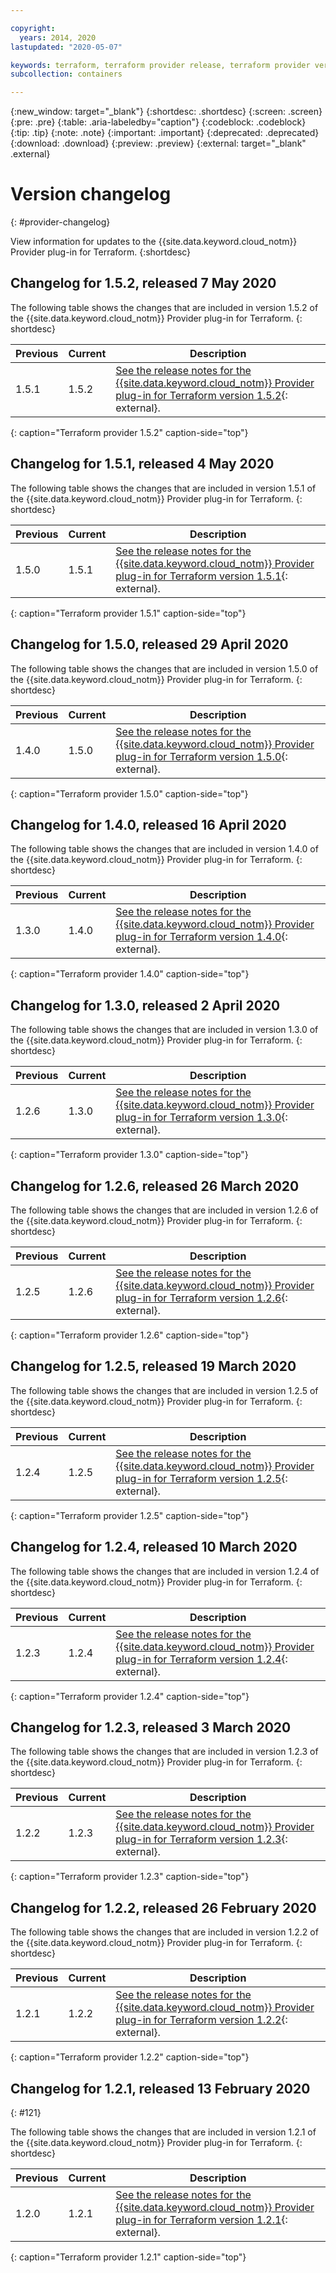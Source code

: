 ```yaml
---

copyright:
  years: 2014, 2020
lastupdated: "2020-05-07"

keywords: terraform, terraform provider release, terraform provider versions
subcollection: containers

---
```


{:new_window: target="_blank"}
{:shortdesc: .shortdesc}
{:screen: .screen}
{:pre: .pre}
{:table: .aria-labeledby="caption"} 
{:codeblock: .codeblock}
{:tip: .tip}
{:note: .note}
{:important: .important}
{:deprecated: .deprecated}
{:download: .download}
{:preview: .preview}
{:external: target="_blank" .external}

# Version changelog
{: #provider-changelog}

View information for updates to the {{site.data.keyword.cloud_notm}} Provider plug-in for Terraform.
{:shortdesc}

## Changelog for 1.5.2, released 7 May 2020

The following table shows the changes that are included in version 1.5.2 of the {{site.data.keyword.cloud_notm}} Provider plug-in for Terraform.
{: shortdesc}

| Previous | Current | Description |
| -------- | ------- | ----------- |
| 1.5.1 | 1.5.2 |[See the release notes for the {{site.data.keyword.cloud_notm}} Provider plug-in for Terraform version 1.5.2](https://github.com/IBM-Cloud/terraform-provider-ibm/releases/tag/v1.5.2){: external}.|
{: caption="Terraform provider 1.5.2" caption-side="top"}

## Changelog for 1.5.1, released 4 May 2020

The following table shows the changes that are included in version 1.5.1 of the {{site.data.keyword.cloud_notm}} Provider plug-in for Terraform.
{: shortdesc}

| Previous | Current | Description |
| -------- | ------- | ----------- |
| 1.5.0 | 1.5.1 |[See the release notes for the {{site.data.keyword.cloud_notm}} Provider plug-in for Terraform version 1.5.1](https://github.com/IBM-Cloud/terraform-provider-ibm/releases/tag/v1.5.1){: external}.|
{: caption="Terraform provider 1.5.1" caption-side="top"}

## Changelog for 1.5.0, released 29 April 2020

The following table shows the changes that are included in version 1.5.0 of the {{site.data.keyword.cloud_notm}} Provider plug-in for Terraform.
{: shortdesc}

| Previous | Current | Description |
| -------- | ------- | ----------- |
| 1.4.0 | 1.5.0 |[See the release notes for the {{site.data.keyword.cloud_notm}} Provider plug-in for Terraform version 1.5.0](https://github.com/IBM-Cloud/terraform-provider-ibm/releases/tag/v1.5.0){: external}.|
{: caption="Terraform provider 1.5.0" caption-side="top"}

## Changelog for 1.4.0, released 16 April 2020

The following table shows the changes that are included in version 1.4.0 of the {{site.data.keyword.cloud_notm}} Provider plug-in for Terraform.
{: shortdesc}

| Previous | Current | Description |
| -------- | ------- | ----------- |
| 1.3.0 | 1.4.0 |[See the release notes for the {{site.data.keyword.cloud_notm}} Provider plug-in for Terraform version 1.4.0](https://github.com/IBM-Cloud/terraform-provider-ibm/releases/tag/v1.4.0){: external}.|
{: caption="Terraform provider 1.4.0" caption-side="top"}

## Changelog for 1.3.0, released 2 April 2020

The following table shows the changes that are included in version 1.3.0 of the {{site.data.keyword.cloud_notm}} Provider plug-in for Terraform.
{: shortdesc}

| Previous | Current | Description |
| -------- | ------- | ----------- |
| 1.2.6 | 1.3.0 |[See the release notes for the {{site.data.keyword.cloud_notm}} Provider plug-in for Terraform version 1.3.0](https://github.com/IBM-Cloud/terraform-provider-ibm/releases/tag/v1.3.0){: external}.|
{: caption="Terraform provider 1.3.0" caption-side="top"}

## Changelog for 1.2.6, released 26 March 2020

The following table shows the changes that are included in version 1.2.6 of the {{site.data.keyword.cloud_notm}} Provider plug-in for Terraform.
{: shortdesc}

| Previous | Current | Description |
| -------- | ------- | ----------- |
| 1.2.5 | 1.2.6 |[See the release notes for the {{site.data.keyword.cloud_notm}} Provider plug-in for Terraform version 1.2.6](https://github.com/IBM-Cloud/terraform-provider-ibm/releases/tag/v1.2.6){: external}.|
{: caption="Terraform provider 1.2.6" caption-side="top"}

## Changelog for 1.2.5, released 19 March 2020

The following table shows the changes that are included in version 1.2.5 of the {{site.data.keyword.cloud_notm}} Provider plug-in for Terraform.
{: shortdesc}

| Previous | Current | Description |
| -------- | ------- | ----------- |
| 1.2.4 | 1.2.5 |[See the release notes for the {{site.data.keyword.cloud_notm}} Provider plug-in for Terraform version 1.2.5](https://github.com/IBM-Cloud/terraform-provider-ibm/releases/tag/v1.2.5){: external}.|
{: caption="Terraform provider 1.2.5" caption-side="top"}

## Changelog for 1.2.4, released 10 March 2020

The following table shows the changes that are included in version 1.2.4 of the {{site.data.keyword.cloud_notm}} Provider plug-in for Terraform.
{: shortdesc}

| Previous | Current | Description |
| -------- | ------- | ----------- |
| 1.2.3 | 1.2.4 |[See the release notes for the {{site.data.keyword.cloud_notm}} Provider plug-in for Terraform version 1.2.4](https://github.com/IBM-Cloud/terraform-provider-ibm/releases/tag/v1.2.4){: external}.|
{: caption="Terraform provider 1.2.4" caption-side="top"}

## Changelog for 1.2.3, released 3 March 2020

The following table shows the changes that are included in version 1.2.3 of the {{site.data.keyword.cloud_notm}} Provider plug-in for Terraform.
{: shortdesc}

| Previous | Current | Description |
| -------- | ------- | ----------- |
| 1.2.2 | 1.2.3 |[See the release notes for the {{site.data.keyword.cloud_notm}} Provider plug-in for Terraform version 1.2.3](https://github.com/IBM-Cloud/terraform-provider-ibm/releases/tag/v1.2.3){: external}.|
{: caption="Terraform provider 1.2.3" caption-side="top"}

## Changelog for 1.2.2, released 26 February 2020

The following table shows the changes that are included in version 1.2.2 of the {{site.data.keyword.cloud_notm}} Provider plug-in for Terraform.
{: shortdesc}

| Previous | Current | Description |
| -------- | ------- | ----------- |
| 1.2.1 | 1.2.2 |[See the release notes for the {{site.data.keyword.cloud_notm}} Provider plug-in for Terraform version 1.2.2](https://github.com/IBM-Cloud/terraform-provider-ibm/releases/tag/v1.2.2){: external}.|
{: caption="Terraform provider 1.2.2" caption-side="top"}


## Changelog for 1.2.1, released 13 February 2020
{: #121}

The following table shows the changes that are included in version 1.2.1 of the {{site.data.keyword.cloud_notm}} Provider plug-in for Terraform.
{: shortdesc}

| Previous | Current | Description |
| -------- | ------- | ----------- |
| 1.2.0 | 1.2.1 | [See the release notes for the {{site.data.keyword.cloud_notm}} Provider plug-in for Terraform version 1.2.1](https://github.com/IBM-Cloud/terraform-provider-ibm/releases/tag/v1.2.1){: external}.|
{: caption="Terraform provider 1.2.1" caption-side="top"}
